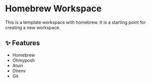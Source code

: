# Homebrew Workspace

This is a template workspace with homebrew. It is a starting point for creating a new workspace.

## ✨ Features

- Homebrew
- Ohmyposh
- Atuin
- Direnv
- Git